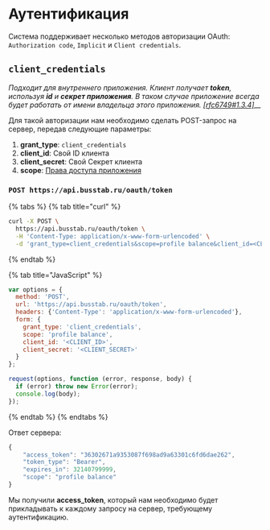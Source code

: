 # Аутентификация

Система поддерживает несколько методов авторизации OAuth: `Authorization code`, `Implicit` и `Client credentials`.

## `client_credentials`

_Подходит для внутреннего приложения. Клиент получает **token**, используя **id** и **секрет приложения**. В таком случае приложение всегда будет работать от имени владельца этого приложения._ [_\[rfc6749\#1.3.4\]_](https://tools.ietf.org/html/rfc6749#section-1.3.4)\_\_

Для такой авторизации нам необходимо сделать POST-запрос на сервер, передав следующие параметры:

1. **grant\_type**: `client_credentials`
2. **client\_id**: Свой ID клиента
3. **client\_secret**: Свой Секрет клиента
4. **scope**: [Права доступа приложения](scope.md)

### `POST https://api.busstab.ru/oauth/token`

{% tabs %}
{% tab title="curl" %}
```bash
curl -X POST \
  https://api.busstab.ru/oauth/token \
  -H 'Content-Type: application/x-www-form-urlencoded' \
  -d 'grant_type=client_credentials&scope=profile balance&client_id=<CLIENT_ID>&client_secret=<CLIENT_SECRET>'
```
{% endtab %}

{% tab title="JavaScript" %}
```javascript
var options = {
  method: 'POST',
  url: 'https://api.busstab.ru/oauth/token',
  headers: {'Content-Type': 'application/x-www-form-urlencoded'},
  form: {
    grant_type: 'client_credentials',
    scope: 'profile balance',
    client_id: '<CLIENT_ID>',
    client_secret: '<CLIENT_SECRET>'
  }
};

request(options, function (error, response, body) {
  if (error) throw new Error(error);
  console.log(body);
});
```
{% endtab %}
{% endtabs %}

Ответ сервера:

```javascript
{
    "access_token": "36302671a9353087f698ad9a63301c6fd6dae262",
    "token_type": "Bearer",
    "expires_in": 32140799999,
    "scope": "profile balance"
}
```

Мы получили **access\_token**, который нам необходимо будет прикладывать к каждому запросу на сервер, требующему аутентификацию.

